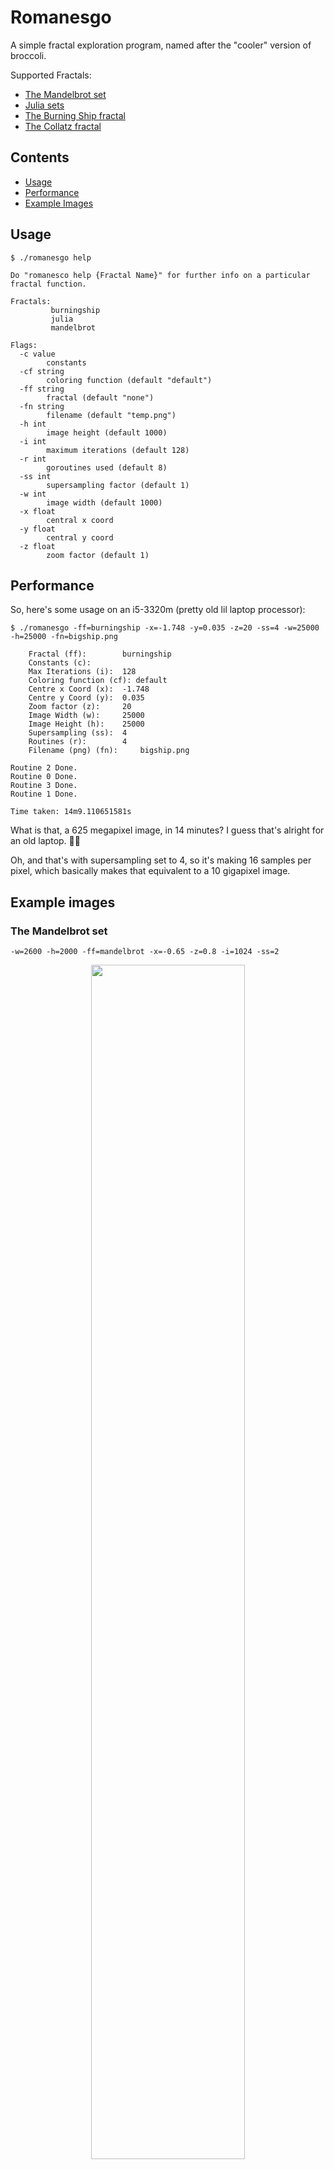 # Romanesgo

A simple fractal exploration program, named after the "cooler" version of broccoli.

Supported Fractals:

 - [The Mandelbrot set](#the-mandelbrot-set)
 - [Julia sets](#a-julia-set)
 - [The Burning Ship fractal](#the-burning-ship-fractal)
 - [The Collatz fractal](#the-collatz-fractal)

## Contents

 - [Usage](#usage)
 - [Performance](#performance)
 - [Example Images](#example-images)

## Usage

``` 
$ ./romanesgo help

Do "romanesco help {Fractal Name}" for further info on a particular fractal function.

Fractals:
         burningship
         julia
         mandelbrot

Flags:
  -c value
        constants
  -cf string
        coloring function (default "default")
  -ff string
        fractal (default "none")
  -fn string
        filename (default "temp.png")
  -h int
        image height (default 1000)
  -i int
        maximum iterations (default 128)
  -r int
        goroutines used (default 8)
  -ss int
        supersampling factor (default 1)
  -w int
        image width (default 1000)
  -x float
        central x coord
  -y float
        central y coord
  -z float
        zoom factor (default 1)
```



## Performance

So, here's some usage on an i5-3320m (pretty old lil laptop processor):

```
$ ./romanesgo -ff=burningship -x=-1.748 -y=0.035 -z=20 -ss=4 -w=25000 -h=25000 -fn=bigship.png

	Fractal (ff):		 burningship 
	Constants (c):		  
	Max Iterations (i):	 128 
	Coloring function (cf): default 
	Centre x Coord (x):	 -1.748 
	Centre y Coord (y):	 0.035 
	Zoom factor (z):	 20 
	Image Width (w):	 25000 
	Image Height (h):	 25000 
	Supersampling (ss):	 4 
	Routines (r):		 4 
	Filename (png) (fn):	 bigship.png 

Routine 2 Done.
Routine 0 Done.
Routine 3 Done.
Routine 1 Done.

Time taken: 14m9.110651581s
```

What is that, a 625 megapixel image, in 14 minutes? I guess that's alright for an old laptop. :man_shrugging:

Oh, and that's with supersampling set to 4, so it's making 16 samples per pixel, which basically makes that equivalent to a 10 gigapixel image.



## Example images

### The Mandelbrot set
```
-w=2600 -h=2000 -ff=mandelbrot -x=-0.65 -z=0.8 -i=1024 -ss=2
```
<p align="center">
	<img src="./samples/mandelbrot.png" width="70%">
<p>

### A Julia set
```
-w=2600 -h=2000 -ff=julia -c=-0.2 -c=0.65 -z=0.9 -i=512 -ss=2
```
<p align="center">
	<img src="./samples/julia.png" width="70%">
</p>

### The Burning Ship fractal
```
-w=2000 -h=2600 -ff=burningship -x=-1.749 -y=0.037 -z=20 -i=256 -ss=2
```
<p align="center">
	<img src="./samples/burningship.png" width="70%">
</p>

### The Collatz fractal
```
-ff=collatz -cf=wackyGrayscale -z=0.5 -w=2600 -h=2000 -ss=4 -i=8
```
<p align="center">
	<img src="./samples/collatz.png" width="70%">
</p>

### A smoothed RGB colouring function
```
-w=2000 -h=2600 -ff=julia -c=0.1 -c=0.7 -z=0.75 -ss=2 -cf=smoothcolor
```
<p align="center">
	<img src="./samples/julia4.png" width="70%">
</p>

### A stepped RGB colouring function
```
-w=2000 -h=2600 -ff=julia -c=-0.22 -c=0.65 -z=8 -i=800 -ss=4 -cf=wackyRainbow
```
<p align="center">
	<img src="./samples/wacky-rainbow.png" width="70%">
</p>

### A stepped grayscale colouring function
```
-w=2600 -h=2000 -ff=julia -c=-0.2 -c=0.65 -z=5 -i=512 -ss=2 -cf=wackygrayscale
```
<p align="center">
	<img src="./samples/julia2.png" width="70%">
</p>

### A smooth grayscale colouring function
```
-w=2600 -h=2000 -ff=mandelbrot -x=-0.82 -y=-0.1905 -z=50 -i=512 -ss=2 -cf=smoothgrayscale
```
<p align="center">
	<img src="./samples/mandelbrot2.png" width="70%">
</p>

### Another smooth grayscale colouring function
```
-w=2600 -h=2000 -ff=julia -c=-1 -c=-0.25 -z=1.5 -i=512 -ss=2 -cf=zgrayscale
```
<p align="center">
	<img src="./samples/julia3.png" width="70%">
</p>
